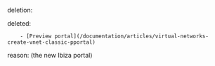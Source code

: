 deletion:

deleted:

		- [Preview portal](/documentation/articles/virtual-networks-create-vnet-classic-pportal)

reason: (the new Ibiza portal)

